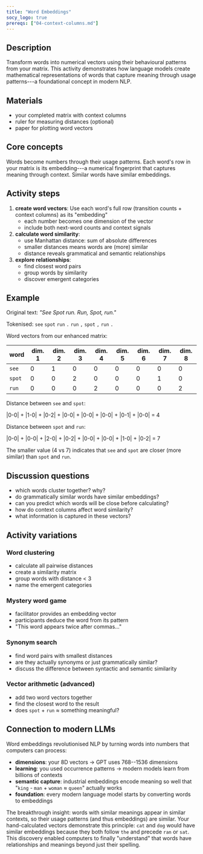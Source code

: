```yaml
---
title: "Word Embeddings"
socy_logo: true
prereqs: ["04-context-columns.md"]
---
```


## Description

Transform words into numerical vectors using their behavioural patterns from
your matrix. This activity demonstrates how language models create mathematical
representations of words that capture meaning through usage patterns---a
foundational concept in modern NLP.

## Materials

- your completed matrix with context columns
- ruler for measuring distances (optional)
- paper for plotting word vectors

## Core concepts

Words become numbers through their usage patterns. Each word's row in your
matrix is its embedding---a numerical fingerprint that captures meaning through
context. Similar words have similar embeddings.

## Activity steps

1. **create word vectors**: Use each word's full row (transition counts +
   context columns) as its "embedding"
   - each number becomes one dimension of the vector
   - include both next-word counts and context signals
2. **calculate word similarity**:
   - use Manhattan distance: sum of absolute differences
   - smaller distances means words are (more) similar
   - distance reveals grammatical and semantic relationships
3. **explore relationships**:
   - find closest word pairs
   - group words by similarity
   - discover emergent categories

## Example

Original text: _"See Spot run. Run, Spot, run."_

Tokenised: `see` `spot` `run` `.` `run` `,` `spot` `,` `run` `.`

Word vectors from our enhanced matrix:

| word   | dim. 1 | dim. 2 | dim. 3 | dim. 4 | dim. 5 | dim. 6 | dim. 7 | dim. 8 |
| ------ | ------ | ------ | ------ | ------ | ------ | ------ | ------ | ------ |
| `see`  | 0      | 1      | 0      | 0      | 0      | 0      | 0      | 0      |
| `spot` | 0      | 0      | 2      | 0      | 0      | 0      | 1      | 0      |
| `run`  | 0      | 0      | 0      | 2      | 0      | 0      | 0      | 2      |

Distance between `see` and `spot`:

|0-0| + |1-0| + |0-2| + |0-0| + |0-0| + |0-0| + |0-1| + |0-0| = 4

Distance between `spot` and `run`:

|0-0| + |0-0| + |2-0| + |0-2| + |0-0| + |0-0| + |1-0| + |0-2| = 7

The smaller value (4 vs 7) indicates that `see` and `spot` are closer (more
similar) than `spot` and `run`.

## Discussion questions

- which words cluster together? why?
- do grammatically similar words have similar embeddings?
- can you predict which words will be close before calculating?
- how do context columns affect word similarity?
- what information is captured in these vectors?

## Activity variations

### Word clustering

- calculate all pairwise distances
- create a similarity matrix
- group words with distance < 3
- name the emergent categories

### Mystery word game

- facilitator provides an embedding vector
- participants deduce the word from its pattern
- "This word appears twice after commas..."

### Synonym search

- find word pairs with smallest distances
- are they actually synonyms or just grammatically similar?
- discuss the difference between syntactic and semantic similarity

### Vector arithmetic (advanced)

- add two word vectors together
- find the closest word to the result
- does `spot` + `run` ≈ something meaningful?

## Connection to modern LLMs

Word embeddings revolutionised NLP by turning words into numbers that computers
can process:

- **dimensions**: your 8D vectors → GPT uses 768--1536 dimensions
- **learning**: you used occurrence patterns → modern models learn from billions
  of contexts
- **semantic capture**: industrial embeddings encode meaning so well that
  "`king` - `man` + `woman` ≈ `queen`" actually works
- **foundation**: every modern language model starts by converting words to
  embeddings

The breakthrough insight: words with similar meanings appear in similar
contexts, so their usage patterns (and thus embeddings) are similar. Your
hand-calculated vectors demonstrate this principle: `cat` and `dog` would have
similar embeddings because they both follow `the` and precede `ran` or `sat`.
This discovery enabled computers to finally "understand" that words have
relationships and meanings beyond just their spelling.

